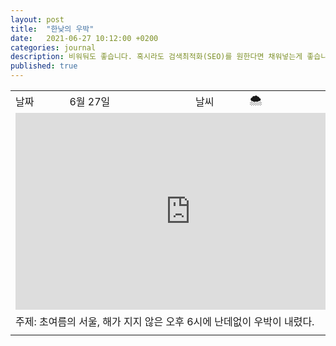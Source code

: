 ```yaml
---
layout: post
title:  "한낮의 우박"
date:   2021-06-27 10:12:00 +0200
categories: journal
description: 비워둬도 좋습니다. 혹시라도 검색최적화(SEO)를 원한다면 채워넣는게 좋습니다.
published: true
---
```



<table>

  <tr>
    <td style="width: 15%;" >날짜</td>
    <td style="width: 35%;" >6월 27일</td>
    <td style="width: 15%;" >날씨</td>
    <td style="width: 35%;" > &#127784; </td>
  </tr>
  <tr><td colspan=4> 

<iframe width="560" height="315" src="https://youtu.be/embed/p2Wst28KvBs" title="한낮의 우박" frameborder="0" allow="accelerometer; autoplay; clipboard-write; encrypted-media; gyroscope; picture-in-picture" allowfullscreen></iframe>
</td></tr>
  <tr><td colspan=4> 주제: 초여름의 서울, 해가 지지 않은 오후 6시에 난데없이 우박이 내렸다. </td></tr>
  <tr><td colspan=4 class="notes">

</td></tr>
</table>



